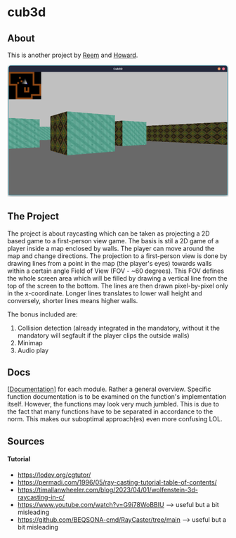# cub3d

## About
This is another project by [Reem](https://github.com/ReemEssamEldin) and [Howard](https://github.com/howset).

![medium](./assets/scr_sht/image.png "medium")

## The Project
The project is about raycasting which can be taken as projecting a 2D based game to a first-person view game. The basis is stil a 2D game of a player inside a map enclosed by walls. The player can move around the map and change directions. The projection to a first-person view is done by drawing lines from a point in the map (the player's eyes) towards walls within a certain angle Field of View (FOV - ~60 degrees). This FOV defines the whole screen area which will be filled by drawing a vertical line from the top of the screen to the bottom. The lines are then drawn pixel-by-pixel only in the x-coordinate. Longer lines translates to lower wall height and conversely, shorter lines means higher walls.

The bonus included are:
1. Collision detection (already integrated in the mandatory, without it the mandatory will segfault if the player clips the outside walls)
2. Minimap
3. Audio play

## Docs
[[Documentation](./docs/MAIN.md)] for each module. Rather a general overview. Specific function documentation is to be examined on the function's implementation itself. However, the functions may look very much jumbled. This is due to the fact that many functions have to be separated in accordance to the norm. This makes our suboptimal approach(es) even more confusing LOL.

## Sources
#### Tutorial
- https://lodev.org/cgtutor/
- https://permadi.com/1996/05/ray-casting-tutorial-table-of-contents/
- https://timallanwheeler.com/blog/2023/04/01/wolfenstein-3d-raycasting-in-c/
- https://www.youtube.com/watch?v=G9i78WoBBIU --> useful but a bit misleading
- https://github.com/BEQSONA-cmd/RayCaster/tree/main --> useful but a bit misleading
